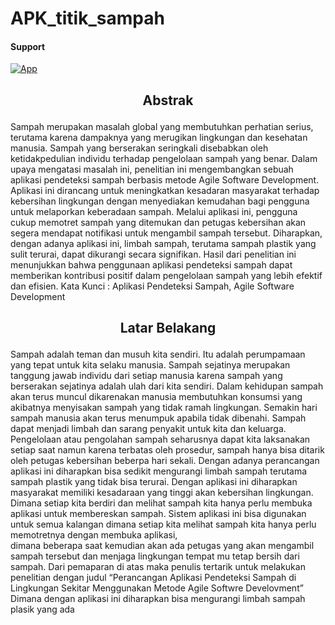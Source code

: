 # APK_titik_sampah

#### Support

[![App](https://skillicons.dev/icons?i=git,html,css,js,php,laravel,bootstrap&theme=light)](https://skillicons.dev)

## <p align="center">Abstrak</p>

Sampah merupakan masalah global yang membutuhkan perhatian serius, terutama karena dampaknya yang merugikan lingkungan dan kesehatan manusia. Sampah yang berserakan seringkali disebabkan oleh ketidakpedulian individu terhadap pengelolaan sampah yang benar. Dalam upaya mengatasi masalah ini, penelitian ini mengembangkan sebuah aplikasi pendeteksi sampah berbasis metode Agile Software Development. Aplikasi ini dirancang untuk meningkatkan kesadaran masyarakat terhadap kebersihan lingkungan dengan menyediakan kemudahan bagi pengguna untuk melaporkan keberadaan sampah. Melalui aplikasi ini, pengguna cukup memotret sampah yang ditemukan dan petugas kebersihan akan segera mendapat notifikasi untuk mengambil sampah tersebut. Diharapkan, dengan adanya aplikasi ini, limbah sampah, terutama sampah plastik yang sulit terurai, dapat dikurangi secara signifikan. Hasil dari penelitian ini menunjukkan bahwa penggunaan aplikasi pendeteksi sampah dapat memberikan kontribusi positif dalam pengelolaan sampah yang lebih efektif dan efisien.
Kata Kunci : Aplikasi Pendeteksi Sampah, Agile Software Development

## <p align="center">Latar Belakang</p>

Sampah adalah teman dan musuh kita sendiri. Itu adalah perumpamaan yang tepat untuk kita selaku manusia. Sampah sejatinya merupakan tanggung jawab individu dari setiap manusia karena sampah yang berserakan sejatinya adalah ulah dari kita sendiri. Dalam kehidupan sampah akan terus muncul dikarenakan manusia membutuhkan konsumsi yang akibatnya menyisakan sampah yang tidak ramah lingkungan.
Semakin hari sampah manusia akan terus menumpuk apabila tidak dibenahi. Sampah dapat menjadi limbah dan sarang penyakit untuk kita dan keluarga. Pengelolaan atau pengolahan sampah seharusnya dapat kita laksanakan setiap saat namun karena terbatas oleh prosedur, sampah hanya bisa ditarik oleh petugas kebersihan beberpa hari sekali.
Dengan adanya perancangan aplikasi ini diharapkan bisa sedikit mengurangi limbah sampah terutama sampah plastik yang tidak bisa terurai. Dengan aplikasi ini diharapkan masyarakat memiliki kesadaraan yang tinggi akan kebersihan lingkungan. Dimana setiap kita berdiri dan melihat sampah kita hanya perlu membuka aplikasi untuk membereskan sampah.
Sistem aplikasi ini bisa digunakan untuk semua kalangan dimana setiap kita melihat sampah kita hanya perlu memotretnya dengan membuka aplikasi,  
dimana beberapa saat kemudian akan ada petugas yang akan mengambil sampah tersebut dan menjaga lingkungan tempat mu tetap bersih dari sampah.
Dari pemaparan di atas maka penulis tertarik untuk melakukan penelitian dengan judul “Perancangan Aplikasi Pendeteksi Sampah di Lingkungan Sekitar Menggunakan Metode Agile Softwre Develovment” Dimana dengan aplikasi ini diharapkan bisa mengurangi limbah sampah plasik yang ada
